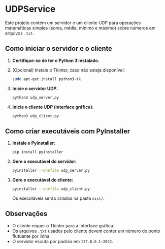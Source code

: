 # UDPService

Este projeto contém um servidor e um cliente UDP para operações matemáticas simples (soma, média, mínimo e máximo) sobre números em arquivos `.txt`.

## Como iniciar o servidor e o cliente

1. **Certifique-se de ter o Python 3 instalado.**
2. (Opcional) Instale o Tkinter, caso não esteja disponível:
   ```bash
   sudo apt-get install python3-tk
   ```

3. **Inicie o servidor UDP:**
   ```bash
   python3 udp_server.py
   ```

4. **Inicie o cliente UDP (interface gráfica):**
   ```bash
   python3 udp_client.py
   ```

## Como criar executáveis com PyInstaller

1. **Instale o PyInstaller:**
   ```bash
   pip install pyinstaller
   ```

2. **Gere o executável do servidor:**
   ```bash
   pyinstaller --onefile udp_server.py
   ```

3. **Gere o executável do cliente:**
   ```bash
   pyinstaller --onefile udp_client.py
   ```

   Os executáveis serão criados na pasta `dist/`.

## Observações

- O cliente requer o Tkinter para a interface gráfica.
- Os arquivos `.txt` usados pelo cliente devem conter um número de ponto flutuante por linha.
- O servidor escuta por padrão em `127.0.0.1:2022`.
